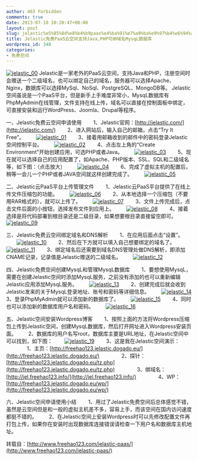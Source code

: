 ```yaml
---
author: 403 Forbidden
comments: true
date: 2013-07-10 10:20:47+00:00
layout: post
slug: jelastic%e5%85%8d%e8%b4%b9paas%e4%ba%91%e7%a9%ba%e9%97%b4%e6%94%af%e6%8c%81javaphp%e5%8f%af%e7%bb%91%e5%9f%9f%e5%90%8dmysql%e6%95%b0%e6%8d%ae%e5%ba%93
title: Jelastic免费PaaS云空间支持Java,PHP可绑域名MysqL数据库
wordpress_id: 348
categories:
- 免费空间
---
```

[![jelastic_00](/uploads/201307/jelastic_00.gif)](/uploads/201307/jelastic_00.gif)
Jelastic是一家老外的PaaS云空间，支持Java和PHP，注册空间时会赠送一个二级域名，也可以绑定自己的域名，服务器可以选择Apache、Nginx，数据库可以选择MySql、NoSql、PostgreSQL、MongoDB等。
Jelastic空间虽说是一个PaaS平台，但是新手上手难度非常小，MysqL数据库有PhpMyAdmin在线管理，文件支持在线上传，域名可以直接在控制面板中绑定，可直接安装和运行WordPress、Joomla、Drupal等程序。

一、Jelastic免费云空间申请使用
　　1、Jelastic官网：[http://jelastic.com/](http://jelastic.com/)
　　2、进入网站后，输入自己的邮箱，点击“Try It Free”。
　　[![jelastic_01](/uploads/201307/jelastic_01.gif)](/uploads/201307/jelastic_01.gif)
　　3、接着用邮箱收到的邮件中的密码登录Jelastic空间控制平台。
　　[![jelastic_02](/uploads/201307/jelastic_02.gif)](/uploads/201307/jelastic_02.gif)
　　4、点击左上角的“Create Environment”开始创建应用，可选PHP或者Java。
　　[![jelastic_03](/uploads/201307/jelastic_03.gif)](/uploads/201307/jelastic_03.gif)
　　5、现在就可以选择自己的应用配置了，如Apache、PHP版本、SSL、SQL和二级域名等，如下图：（点击放大）
　　[![jelastic_04](/uploads/201307/jelastic_04.gif)](/uploads/201307/jelastic_04.gif)
　　6、完成了虚拟主机的配置后，稍等一会儿一个PHP或者JAVA空间就这样创建完成了。
　　[![jelastic_05](/uploads/201307/jelastic_05.gif)](/uploads/201307/jelastic_05.gif)

二、Jelastic云PaaS平台上传管理文件
　　1、Jelastic云PaaS平台提供了在线上传文件压缩包的功能。
　　[![jelastic_06](/uploads/201307/jelastic_06.gif)](/uploads/201307/jelastic_06.gif)
　　2、从本地选择一个压缩包（不要用RAR格式的），就可以上传了。
　　[![jelastic_07](/uploads/201307/jelastic_07.gif)](/uploads/201307/jelastic_07.gif)
　　3、文件上传完成后，点击文件后面的小按钮，选择发布文件到应用上。
　　[![jelastic_08](/uploads/201307/jelastic_08.gif)](/uploads/201307/jelastic_08.gif)
　　4、接着选择是将代码部署到根目录还是二级目录，如果想要根目录直接留空即可。
　　[![jelastic_09](/uploads/201307/jelastic_09.gif)](/uploads/201307/jelastic_09.gif)

三、Jelastic免费云空间绑定域名和DNS解析
　　1、在应用后面点击“设置”。
　　[![jelastic_10](/uploads/201307/jelastic_10.gif)](/uploads/201307/jelastic_10.gif)
　　2、然后在下方就可以填入自己想要绑定的域名了。
　　[![jelastic_11](/uploads/201307/jelastic_11.gif)](/uploads/201307/jelastic_11.gif)
　　3、绑定域名后还需要到域名DNS管理处做DNS解析，即添加CNAME记录，记录值是Jelastic赠送的二级域名。
　　[![jelastic_12](/uploads/201307/jelastic_12.gif)](/uploads/201307/jelastic_12.gif)

四、Jelastic免费空间创建MysqL和管理MysqL数据库
　　1、要想使用MysqL，需要在创建Jelastic空间时添加MysqL服务，之前没有添加的也可以重新编辑Jelastic应用添加MysqL服务。
　　[![jelastic_13](/uploads/201307/jelastic_13.gif)](/uploads/201307/jelastic_13.gif)
　　2、创建完成后就会收到Jelastic发来的关于MysqL登录地址、账号和密码等详细信息。
　　[![jelastic_14](/uploads/201307/jelastic_14.gif)](/uploads/201307/jelastic_14.gif)
　　3、登录PhpMyAdmin就可以添加新的数据库了。
　　[![jelastic_15](/uploads/201307/jelastic_15.gif)](/uploads/201307/jelastic_15.gif)
　　4、同时也可以添加新的数据库用户名和密码。
　　[![jelastic_16](/uploads/201307/jelastic_16.gif)](/uploads/201307/jelastic_16.gif)

五、Jelastic空间安装Wordpress博客
　　1、按照上面的方法将Wordpress压缩包上传到Jelastic空间，创建MysqL数据库，然后打开网址进入Wordpress安装页面。
　　2、数据库的用户名写root，数据库主要是URL地址，在Jelastic空间中可以找到，如下图：
　　[![jelastic_19](/uploads/201307/jelastic_19.gif)](/uploads/201307/jelastic_19.gif)
　　3、这是我在Jelastic空间演示：
　　　　1、主页：[http://freehao123.jelastic.dogado.eu/](http://freehao123.jelastic.dogado.eu/)
　　　　2、探针：[http://freehao123.jelastic.dogado.eu/tz.php](http://freehao123.jelastic.dogado.eu/tz.php)
　　　　3、绑域名：[http://jel.freehao123.info/](http://jel.freehao123.info/)
　　　　4、WP：[http://freehao123.jelastic.dogado.eu/wp/](http://freehao123.jelastic.dogado.eu/wp/)

六、Jelastic空间申请使用小结
　　1、用过了Jelastic免费空间后总体感觉不错，虽然是云空间但是和一般的虚拟主机差不多，容易上手，而该空间在国内访问速度都挺不错的。
　　2、在Jelastic空间上安装Wordpress时可以先修改配置文件再打包上传，如果你在安装时出现数据库连接错误请检查一下用户名和数据库主机地址。

转载自：[http://www.freehao123.com/jelastic-paas/](http://www.freehao123.com/jelastic-paas/)
